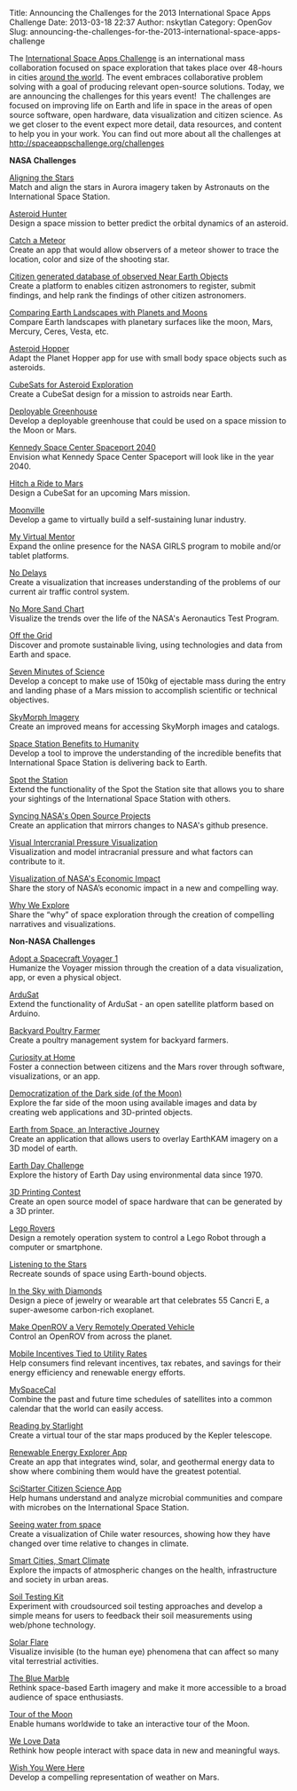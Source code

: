 Title: Announcing the Challenges for the 2013 International Space Apps Challenge
Date: 2013-03-18 22:37
Author: nskytlan
Category: OpenGov
Slug: announcing-the-challenges-for-the-2013-international-space-apps-challenge

The [International Space Apps Challenge][] is an international mass
collaboration focused on space exploration that takes place over
48-hours in cities [around the world][]. The event embraces
collaborative problem solving with a goal of producing relevant
open-source solutions. Today, we are announcing the challenges for this
years event!  The challenges are focused on improving life on Earth and
life in space in the areas of open source software, open hardware, data
visualization and citizen science. As we get closer to the event expect
more detail, data resources, and content to help you in your work. You
can find out more about all the challenges at
<http://spaceappschallenge.org/challenges>

**NASA Challenges**

[Aligning the Stars][]  
Match and align the stars in Aurora imagery taken by Astronauts on the
International Space Station.

[Asteroid Hunter][]  
Design a space mission to better predict the orbital dynamics of an
asteroid.

[Catch a Meteor][]  
Create an app that would allow observers of a meteor shower to trace
the location, color and size of the shooting star.

[Citizen generated database of observed Near Earth Objects][]  
Create a platform to enables citizen astronomers to register, submit
findings, and help rank the findings of other citizen astronomers.

[Comparing Earth Landscapes with Planets and Moons][]  
Compare Earth landscapes with planetary surfaces like the moon, Mars,
Mercury, Ceres, Vesta, etc.

[Asteroid Hopper][]  
Adapt the Planet Hopper app for use with small body space objects such
as asteroids.

[CubeSats for Asteroid Exploration][]  
Create a CubeSat design for a mission to astroids near Earth.

[Deployable Greenhouse][]  
Develop a deployable greenhouse that could be used on a space mission
to the Moon or Mars.

[Kennedy Space Center Spaceport 2040][]  
Envision what Kennedy Space Center Spaceport will look like in the year
2040.

[Hitch a Ride to Mars][]  
Design a CubeSat for an upcoming Mars mission.

[Moonville][]  
Develop a game to virtually build a self-sustaining lunar industry.

[My Virtual Mentor][]  
Expand the online presence for the NASA GIRLS program to mobile and/or
tablet platforms.

[No Delays][]  
Create a visualization that increases understanding of the problems of
our current air traffic control system.

[No More Sand Chart][]  
Visualize the trends over the life of the NASA's Aeronautics Test
Program.

[Off the Grid][]  
Discover and promote sustainable living, using technologies and data
from Earth and space.

[Seven Minutes of Science][]  
Develop a concept to make use of 150kg of ejectable mass during the
entry and landing phase of a Mars mission to accomplish scientific or
technical objectives.

[SkyMorph Imagery][]  
Create an improved means for accessing SkyMorph images and catalogs.

[Space Station Benefits to Humanity][]  
Develop a tool to improve the understanding of the incredible benefits
that International Space Station is delivering back to Earth.

[Spot the Station][]  
Extend the functionality of the Spot the Station site that allows you
to share your sightings of the International Space Station with others.

[Syncing NASA's Open Source Projects][]  
Create an application that mirrors changes to NASA's github presence.

[Visual Intercranial Pressure Visualization][]  
Visualization and model intracranial pressure and what factors can
contribute to it.

[Visualization of NASA's Economic Impact][]  
Share the story of NASA’s economic impact in a new and compelling way.

[Why We Explore][]  
Share the “why” of space exploration through the creation of compelling
narratives and visualizations.

**Non-NASA Challenges**

[Adopt a Spacecraft Voyager 1][]  
Humanize the Voyager mission through the creation of a data
visualization, app, or even a physical object.

[ArduSat][]  
Extend the functionality of ArduSat - an open satellite platform based
on Arduino.

[Backyard Poultry Farmer][]  
Create a poultry management system for backyard farmers.

[Curiosity at Home][]  
Foster a connection between citizens and the Mars rover through
software, visualizations, or an app.

[Democratization of the Dark side (of the Moon)][]  
Explore the far side of the moon using available images and data by
creating web applications and 3D-printed objects.

[Earth from Space, an Interactive Journey][]  
Create an application that allows users to overlay EarthKAM imagery on
a 3D model of earth.

[Earth Day Challenge][]  
Explore the history of Earth Day using environmental data since 1970.

[3D Printing Contest][]  
Create an open source model of space hardware that can be generated by
a 3D printer.

[Lego Rovers][]  
Design a remotely operation system to control a Lego Robot through a
computer or smartphone.

[Listening to the Stars][]  
Recreate sounds of space using Earth-bound objects.

[In the Sky with Diamonds][]  
Design a piece of jewelry or wearable art that celebrates 55 Cancri E,
a super-awesome carbon-rich exoplanet.

[Make OpenROV a Very Remotely Operated Vehicle][]  
Control an OpenROV from across the planet.

[Mobile Incentives Tied to Utility Rates][]  
Help consumers find relevant incentives, tax rebates, and savings for
their energy efficiency and renewable energy efforts.

[MySpaceCal][]  
Combine the past and future time schedules of satellites into a common
calendar that the world can easily access.

[Reading by Starlight][]  
Create a virtual tour of the star maps produced by the Kepler
telescope.

[Renewable Energy Explorer App][]  
Create an app that integrates wind, solar, and geothermal energy data
to show where combining them would have the greatest potential.

[SciStarter Citizen Science App][]  
Help humans understand and analyze microbial communities and compare
with microbes on the International Space Station.

[Seeing water from space][]  
Create a visualization of Chile water resources, showing how they have
changed over time relative to changes in climate.

[Smart Cities, Smart Climate][]  
Explore the impacts of atmospheric changes on the health,
infrastructure and society in urban areas.

[Soil Testing Kit][]  
Experiment with croudsourced soil testing approaches and develop a
simple means for users to feedback their soil measurements using
web/phone technology.

[Solar Flare][]  
Visualize invisible (to the human eye) phenomena that can affect so
many vital terrestrial activities.

[The Blue Marble][]  
Rethink space-based Earth imagery and make it more accessible to a
broad audience of space enthusiasts.

[Tour of the Moon][]  
Enable humans worldwide to take an interactive tour of the Moon.

[We Love Data][]  
Rethink how people interact with space data in new and meaningful ways.

[Wish You Were Here][]  
Develop a compelling representation of weather on Mars.

  [International Space Apps Challenge]: http://spaceappschallenge.org
  [around the world]: http://spaceappschallenge.org/locations/
  [Aligning the Stars]: http://spaceappschallenge.org/challenge/aligning-the-stars/
  [Asteroid Hunter]: http://spaceappschallenge.org/challenge/asteroid-hunter/
  [Catch a Meteor]: http://spaceappschallenge.org/challenge/catch-a-meteor-tracker/
  [Citizen generated database of observed Near Earth Objects]: http://spaceappschallenge.org/challenge/citizen-generated-database-near-earth-objects/
  [Comparing Earth Landscapes with Planets and Moons]: http://spaceappschallenge.org/challenge/comparing-earth-landscapes-with-planets-and-moons/
  [Asteroid Hopper]: http://spaceappschallenge.org/challenge/exploring-asteroids-planet-hopper-20/
  [CubeSats for Asteroid Exploration]: http://spaceappschallenge.org/challenge/cubesats-for-asteroid-exploration/
  [Deployable Greenhouse]: http://spaceappschallenge.org/challenge/deployable-greenhouse/
  [Kennedy Space Center Spaceport 2040]: http://spaceappschallenge.org/challenge/envision-kennedy-space-center-spaceport-2040/
  [Hitch a Ride to Mars]: http://spaceappschallenge.org/challenge/hitch-a-ride-to-mars/
  [Moonville]: http://spaceappschallenge.org/challenge/affordable-rapid-bootstrapping-of-space-industry/
  [My Virtual Mentor]: http://spaceappschallenge.org/challenge/my-virtual-mentor/
  [No Delays]: http://spaceappschallenge.org/challenge/no-delays-air-traffic-management/
  [No More Sand Chart]: http://spaceappschallenge.org/challenge/nasa-wind-tunnel-visualization/
  [Off the Grid]: http://spaceappschallenge.org/challenge/off-the-grid/
  [Seven Minutes of Science]: http://spaceappschallenge.org/challenge/seven-minutes-of-science/
  [SkyMorph Imagery]: http://spaceappschallenge.org/challenge/skymorph-imagery-api/
  [Space Station Benefits to Humanity]: http://spaceappschallenge.org/challenge/space-station-benefits-to-humanity/
  [Spot the Station]: http://spaceappschallenge.org/challenge/spot-the-station/
  [Syncing NASA's Open Source Projects]: http://spaceappschallenge.org/challenge/syncing-nasa-open-source-projects/
  [Visual Intercranial Pressure Visualization]: http://spaceappschallenge.org/challenge/seeing-in-space/
  [Visualization of NASA's Economic Impact]: http://spaceappschallenge.org/challenge/how-does-nasa-impact-the-economy/
  [Why We Explore]: http://spaceappschallenge.org/challenge/why-we-explore/
  [Adopt a Spacecraft Voyager 1]: http://spaceappschallenge.org/challenge/adopt-a-spacecraft-voyager/
  [ArduSat]: http://spaceappschallenge.org/challenge/ardusat/
  [Backyard Poultry Farmer]: http://spaceappschallenge.org/challenge/backyard-poultry-farmer/
  [Curiosity at Home]: http://spaceappschallenge.org/challenge/curiosity-at-home/
  [Democratization of the Dark side (of the Moon)]: http://spaceappschallenge.org/challenge/democratization-of-the-dark-side-of-the-moon/
  [Earth from Space, an Interactive Journey]: http://spaceappschallenge.org/challenge/earth-from-space/
  [Earth Day Challenge]: http://spaceappschallenge.org/challenge/earth-day-challenge/
  [3D Printing Contest]: http://spaceappschallenge.org/challenge/esa-3d-printing-contest/
  [Lego Rovers]: http://spaceappschallenge.org/challenge/lego-rovers/
  [Listening to the Stars]: http://spaceappschallenge.org/challenge/listening-to-the-stars/
  [In the Sky with Diamonds]: http://spaceappschallenge.org/challenge/in-the-sky-with-diamonds/
  [Make OpenROV a Very Remotely Operated Vehicle]: http://spaceappschallenge.org/challenge/open-rov/
  [Mobile Incentives Tied to Utility Rates]: http://spaceappschallenge.org/challenge/mobile-incentives-tied-to-utility-rates/
  [MySpaceCal]: http://spaceappschallenge.org/challenge/my-space-cal/
  [Reading by Starlight]: http://spaceappschallenge.org/challenge/reading-by-starlight/
  [Renewable Energy Explorer App]: http://spaceappschallenge.org/challenge/renewable-energy-explorer/
  [SciStarter Citizen Science App]: http://spaceappschallenge.org/challenge/scistarter-citizen-science/
  [Seeing water from space]: http://spaceappschallenge.org/challenge/seeing-water-from-space/
  [Smart Cities, Smart Climate]: http://spaceappschallenge.org/challenge/smart-cities-smart-climate/
  [Soil Testing Kit]: http://spaceappschallenge.org/challenge/soil-testing-kit/
  [Solar Flare]: http://spaceappschallenge.org/challenge/solar-flare/
  [The Blue Marble]: http://spaceappschallenge.org/challenge/the-blue-marble/
  [Tour of the Moon]: http://spaceappschallenge.org/challenge/tour-of-the-moon/
  [We Love Data]: http://spaceappschallenge.org/challenge/we-love-data/
  [Wish You Were Here]: http://spaceappschallenge.org/challenge/wish-you-were-here/
